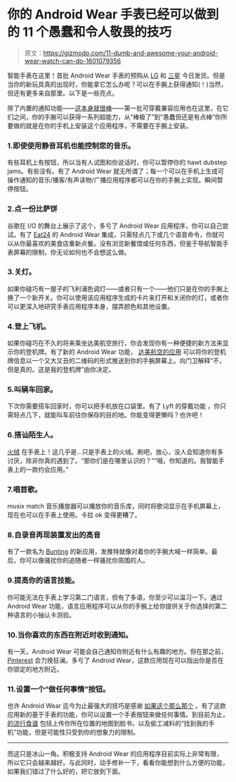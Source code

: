 # 你的 Android Wear 手表已经可以做到的 11 个愚蠢和令人敬畏的技巧

> 原文：<https://gizmodo.com/11-dumb-and-awesome-your-android-wear-watch-can-do-1601079356>

智能手表在这里！首批 Android Wear 手表的预购从 [LG](http://gizmodo.com/lg-g-watch-review-a-wearable-youll-actually-consider-1598219864) 和 [三星](http://gizmodo.com/samsung-gear-live-review-thats-a-pretty-big-baby-step-1598386417) 今日发货。但是当你的新玩具真的出现时，你能拿它怎么办呢？可以在手腕上获得通知(！)当然，但还有更多来自那里。以下是一些亮点。



除了内置的通知功能——[这本身就很棒](http://gizmodo.com/lg-g-watch-review-a-wearable-youll-actually-consider-1598219864)——第一批可穿戴兼容应用也在这里，在它们之间，你的手腕可以获得一系列超能力，从“棒极了”到“愚蠢但还是有点棒”你所要做的就是在你的手机上安装这个应用程序，不需要在手腕上安装。

### 1.即使使用静音耳机也能控制您的音乐。

有些耳机上有按钮，所以当有人试图和你说话时，你可以暂停你的 hawt dubstep jams。有些没有。有了 Android Wear 就无所谓了；每一个可以在手机上生成可操作通知的音乐/播客/有声读物/广播应用程序都可以在你的手腕上实现。瞬间暂停按钮。

### 2.点一份比萨饼

谷歌在 I/O 的舞台上展示了这个，多亏了 Android Wear 应用程序，你可以自己尝试。有了 [Eat24](https://play.google.com/store/apps/details?id=com.eat24.app) 的 Android Wear 集成，只需轻点几下或几个语音命令，你就可以从你最喜欢的美食店重新点餐。没有浏览新餐馆或任何东西，但鉴于导航智能手表屏幕的限制，你无论如何也不会想这么做。

### 3.关灯。

如果你碰巧有一屋子的飞利浦色调灯——或者只有一个——他们只是在你的手腕上换了一个新开关。你可以使用该应用程序生成的卡片来打开和关闭你的灯，或者你可以更深入地研究手表应用程序本身，摆弄颜色和其他设置。

### 4.登上飞机。

如果你碰巧在不久的将来乘坐达美航空旅行，你会发现你有一种便捷的新方法来显示你的登机牌。有了新的 Android Wear 功能， [达美航空的应用](https://play.google.com/store/apps/details?id=com.delta.mobile.android&hl=en) 可以将你的登机牌信息以一个又大又丑的二维码的形式推送到你的手腕屏幕上。向门卫解释“不，但是真的。这是我的登机牌”由你决定。

### 5.叫辆车回家。

下次你需要搭车回家时，你可以把手机放在口袋里。有了 Lyft 的穿戴功能 ，你只需轻点几下，就能叫车前往你保存的目的地。你能变得更懒吗？也许吧！

### 6.搭讪陌生人。

[火绒](https://play.google.com/store/apps/details?id=com.tinder) 在手表上！这几乎是...只是手表上的火绒。刷吧，放心，没人会知道你有多讨厌，除非你真的遇到了。“那你们是在哪里认识的？”“哦，你知道的。我智能手表上的一款约会应用。”

### 7.唱首歌。

musix match 音乐播放器可以播放你的音乐库，同时将歌词显示在手机屏幕上，现在也可以在手表上使用。卡拉 ok 变得更糟了。

### 8.自录音再现装置发出的高音

有了一款名为 [Bunting](https://play.google.com/store/apps/details?id=at.maui.bunting&hl=en) 的新应用，发推特就像对着你的手腕大喊一样简单。最后，你可以像骚扰你的追随者一样骚扰你周围的人。

### 9.提高你的语言技能。

你可能无法在手表上学习第二门语言，但有了多语，你至少可以温习一下。通过 Android Wear 功能，语言应用程序可以从你的手腕上给你提供关于你选择的第二种语言的小抽认卡测验。

### 10.当你喜欢的东西在附近时收到通知。

有一天，Android Wear 可能会自己通知你附近有什么有趣的地方。但在那之前， [Pinterest](https://play.google.com/store/apps/details?id=com.pinterest&hl=en) 会力挽狂澜。多亏了 Android Wear，这款应用现在可以指出你是否在你锁定的地方附近。

### 11.设置一个“做任何事情”按钮。

也许 Android Wear 迄今为止最强大的技巧是感谢 [如果这个那么那个](https://play.google.com/store/apps/details?id=com.ifttt.ifttt) 。有了这款应用新的基于手表的功能，你可以设置一个手表按钮来做任何事情。到目前为止， [的流行食谱](https://ifttt.com/android_wear) 包括上传你所在位置的地图到脸书，以及偷工减料的“找到我的手机”功能，但是可能性只受到你的想象力的限制。

* * *

而这只是冰山一角。积极支持 Android Wear 的应用程序目前实际上非常有限，所以它只会越来越好。与此同时，动手修补一下，看看你能想到什么方便的功能，如果我们错过了什么好的，把它放到下面。